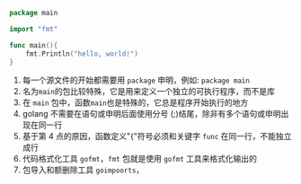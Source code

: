 ```go
package main

import "fmt"

func main(){
	fmt.Println("hello, world!")
}
```

1. 每一个源文件的开始都需要用 `package` 申明，例如: `package main`
2. 名为`main`的包比较特殊，它是用来定义一个独立的可执行程序，而不是库
3. 在 `main` 包中，函数`main`也是特殊的，它总是程序开始执行的地方
4. golang 不需要在语句或申明后面使用分号 (;)结尾，除非有多个语句或申明出现在同一行
5. 基于第 4 点的原因，函数定义"{"符号必须和关键字 `func` 在同一行，不能独立成行
6. 代码格式化工具 `gofmt`，`fmt` 包就是使用 `gofmt` 工具来格式化输出的
7. 包导入和额删除工具 `goimpoorts`，
